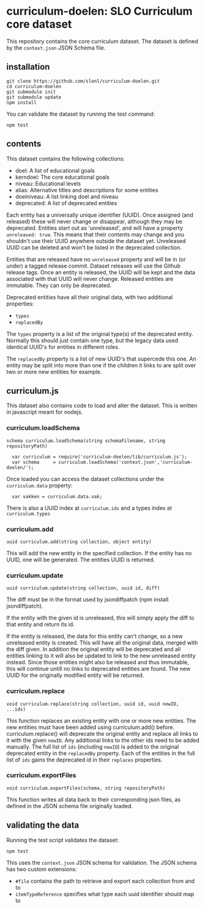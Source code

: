 # curriculum-doelen: SLO Curriculum core dataset

This repository contains the core curriculum dataset. The dataset is defined by the `context.json` JSON Schema file. 

## installation

```
git clone https://github.com/slonl/curriculum-doelen.git
cd curriculum-doelen
git submodule init
git submodule update
npm install
```

You can validate the dataset by running the test command:

```
npm test
```

## contents

This dataset contains the following collections:

- doel: A list of educational goals
- kerndoel: The core educational goals
- niveau: Educational levels
- alias: Alternative titles and descriptions for some entities
- doelniveau: A list linking doel and niveau
- deprecated: A list of deprecated entities

Each entity has a universally unique identifier (UUID). Once assigned (and released) these will never change or disappear, although they may be deprecated. Entities start out as 'unreleased', and will have a property `unreleased: true`. This means that their contents may change and you shouldn't use their UUID anywhere outside the dataset yet. Unreleased UUID can be deleted and won't be listed in the deprecated collection.

Entities that are released have no `unreleased` property and will be in (or under) a tagged release commit. Dataset releases will use the Github release tags. Once an entity is released, the UUID will be kept and the data associated with that UUID will never change. Released entities are immutable. They can only be deprecated. 

Deprecated entities have all their original data, with two additional properties:
- `types`
- `replacedBy`

The `types` property is a list of the original type(s) of the deprecated entity. Normally this should just contain one type, but the legacy data used identical UUID's for entities in different roles.

The `replacedBy` property is a list of new UUID's that supercede this one. An entity may be split into more than one if the children it links to are split over two or more new entities for example.

## curriculum.js

This dataset also contains code to load and alter the dataset. This is written in javascript meant for nodejs.

### curriculum.loadSchema
`schema curriculum.loadSchema(string schemaFilename, string repositoryPath)`

```
  var curriculum = require('curriculum-doelen/lib/curriculum.js');
  var schema     = curriculum.loadSchema('context.json','curriculum-doelen/');
```
Once loaded you can access the dataset collections under the `curriculum.data` property:

```
  var vakken = curriculum.data.vak;
```

There is also a UUID index at `curriculum.ids` and a types index at `curriculum.types`

### curriculum.add
`uuid curriculum.add(string collection, object entity)`

This will add the new entity in the specified collection. If the entity has no UUID, one will be generated. The entities UUID is returned.

### curriculum.update
`uuid curriculum.update(string collection, uuid id, diff)`

The diff must be in the format used by jsondiffpatch (npm install jsondiffpatch).

If the entity with the given id is unreleased, this will simply apply the diff to that entity and return its id. 

If the entity is released, the data for this entity can't change, so a new unreleased entity is created. This will have all the original data, merged with the diff given. In addition the original entity will be deprecated and all entities linking to it will also be updated to link to the new unreleased entity instead. Since those entities might also be released and thus immutable, this will continue untill no links to deprecated entities are found. The new UUID for the originally modified entity will be returned.

### curriculum.replace
`void curriculum.replace(string collection, uuid id, uuid newID, ...ids)`

This function replaces an existing entity with one or more new entities. The new entities must have been added using curriculum.add() before. curriculum.replace() will deprecate the original entity and replace all links to it with the given `newID`. Any additional links to the other ids need to be added manually. The full list of `ids` (including `newID`) is added to the original deprecated entity in the `replacedBy` property. Each of the entities in the full list of `ids` gains the deprecated id in their `replaces` properties.

### curriculum.exportFiles
`void curriculum.exportFiles(schema, string repositoryPath)`

This function writes all data back to their corresponding json files, as defined in the JSON schema file originally loaded.


## validating the data

Running the test script validates the dataset:

```
npm test
```

This uses the `context.json` JSON schema for validation. The JSON schema has two custom extensions:

- `#file` contains the path to retrieve and export each collection from and to
- `itemTypeReference` specifies what type each uuid identifier should map to
